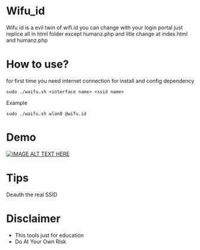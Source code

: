 # Wifu_id
Wifu id is a evil twin of wifi.id you can change with your login portal just replice all in html folder except humanz.php and litle change at index.html and humanz.php
# How to use?  
for first time you need internet connection for install and config dependency
```
sudo ./waifu.sh <interface name> <ssid name>
```

Example
```
sudo ./waifu.sh wlan0 @wifu.id
```
# Demo
[![IMAGE ALT TEXT HERE](https://i.imgur.com/oDPWYn6.png)](http://www.youtube.com/watch?v=iuMtUTPVt6g)
# Tips
Deauth the real SSID

# Disclaimer
* This tools just for education
* Do At Your Own Risk

